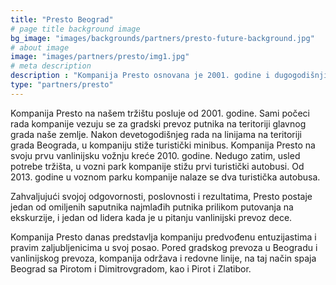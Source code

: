 ```yaml
---
title: "Presto Beograd"
# page title background image
bg_image: "images/backgrounds/partners/presto-future-background.jpg"
# about image
image: "images/partners/presto/img1.jpg"
# meta description
description : "Kompanija Presto osnovana je 2001. godine i dugogodišnji je partner našeg tima. Kompanija Presto danas predstavlja kompaniju predvođenu entuzijastima i pravim zaljubljenicima u svoj posao."
type: "partners/presto"
---
```


Kompanija Presto na našem tržištu posluje od 2001. godine. Sami počeci rada kompanije vezuju se za gradski prevoz putnika na teritoriji glavnog grada naše zemlje. Nakon devetogodišnjeg rada na linijama na teritoriji grada Beograda, u kompaniju stiže turistički minibus. Kompanija Presto na svoju prvu vanlinijsku vožnju kreće 2010. godine. Nedugo zatim, usled potrebe tržišta, u vozni park kompanije stižu prvi turistički autobusi. Od 2013. godine u voznom parku kompanije nalaze se dva turistička autobusa.

Zahvaljujući svojoj odgovornosti, poslovnosti i rezultatima, Presto postaje jedan od omiljenih saputnika najmlađih putnika prilikom putovanja na ekskurzije, i jedan od lidera kada je u pitanju vanlinijski prevoz dece.

Kompanija Presto danas predstavlja kompaniju predvođenu entuzijastima i pravim zaljubljenicima u svoj posao. Pored gradskog prevoza u Beogradu i vanlinijskog prevoza, kompanija održava i redovne linije, na taj način spaja Beograd sa Pirotom i Dimitrovgradom, kao i Pirot i Zlatibor.
